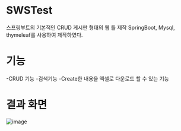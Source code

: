 # SWSTest

스프링부트의 기본적인 CRUD 게시판 형태의 웹 틀 제작
SpringBoot, Mysql, thymeleaf를 사용하여 제작하였다. 

# 기능
-CRUD 기능
-검색기능
-Create한 내용을 엑셀로 다운로드 할 수 있는 기능


# 결과 화면


![image](https://github.com/Park-HyoungJoon/SWSTest/assets/83392856/1c3a3ce0-8e57-4527-bc21-a2226117daab)

